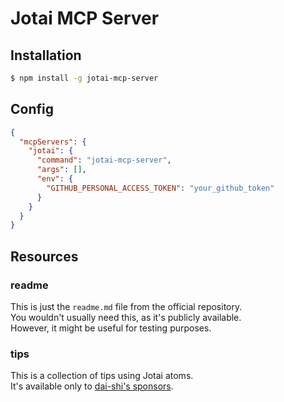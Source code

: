 # Jotai MCP Server

## Installation

```bash
$ npm install -g jotai-mcp-server
```

## Config

```json
{
  "mcpServers": {
    "jotai": {
      "command": "jotai-mcp-server",
      "args": [],
      "env": {
        "GITHUB_PERSONAL_ACCESS_TOKEN": "your_github_token"
      }
    }
  }
}
```

## Resources

### readme

This is just the `readme.md` file from the official repository.  
You wouldn't usually need this, as it's publicly available.  
However, it might be useful for testing purposes.

### tips

This is a collection of tips using Jotai atoms.  
It's available only to [dai-shi's sponsors](https://github.com/sponsors/dai-shi).
